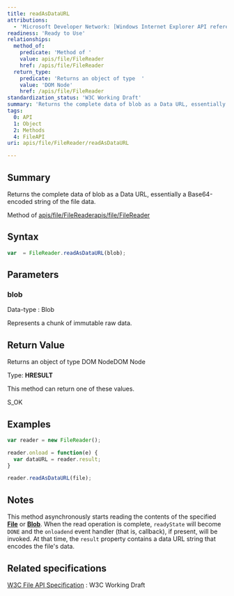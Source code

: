 ```yaml
---
title: readAsDataURL
attributions:
  - 'Microsoft Developer Network: [Windows Internet Explorer API reference Article](http://msdn.microsoft.com/en-us/library/ie/hh828809%28v=vs.85%29.aspx)'
readiness: 'Ready to Use'
relationships:
  method_of:
    predicate: 'Method of '
    value: apis/file/FileReader
    href: /apis/file/FileReader
  return_type:
    predicate: 'Returns an object of type  '
    value: 'DOM Node'
    href: /apis/file/FileReader
standardization_status: 'W3C Working Draft'
summary: 'Returns the complete data of blob as a Data URL, essentially a Base64-encoded string of the file data.'
tags:
  0: API
  1: Object
  2: Methods
  4: FileAPI
uri: apis/file/FileReader/readAsDataURL

---
```

## Summary

Returns the complete data of blob as a Data URL, essentially a Base64-encoded string of the file data.

Method of [apis/file/FileReader](/apis/file/FileReader)[apis/file/FileReader](/apis/file/FileReader)

## Syntax

``` js
var  = FileReader.readAsDataURL(blob);
```

## Parameters

### blob

 Data-type
:   Blob

 Represents a chunk of immutable raw data.

## Return Value

Returns an object of type DOM NodeDOM Node

Type: **HRESULT**

This method can return one of these values.

S\_OK

## Examples

``` js
var reader = new FileReader();

reader.onload = function(e) {
  var dataURL = reader.result;
}

reader.readAsDataURL(file);
```

## Notes

This method asynchronously starts reading the contents of the specified [**File**](/apis/file/File) or [**Blob**](/apis/file/Blob). When the read operation is complete, `readyState` will become `DONE` and the `onloadend` event handler (that is, callback), if present, will be invoked. At that time, the `result` property contains a data URL string that encodes the file's data.

## Related specifications

[W3C File API Specification](http://www.w3.org/TR/FileAPI)
:   W3C Working Draft
